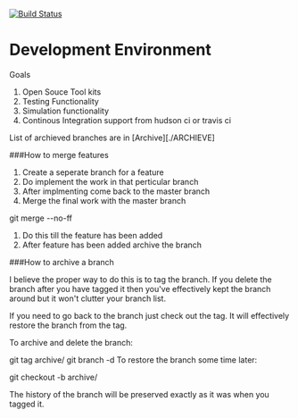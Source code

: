 [![Build Status](https://travis-ci.org/logicstick/devenv.png?branch=master)](https://travis-ci.org/logicstick/devenv)

Development Environment
=========================


Goals

1. Open Souce Tool kits
1. Testing Functionality 
1. Simulation functionality
1. Continous Integration support from hudson ci or travis ci


List of archieved branches are in [Archive][./ARCHIEVE]


###How to merge features

1. Create a seperate branch for a feature
1. Do implement the work in that perticular branch
1. After implmenting come back to the master branch
1. Merge the final work with the master branch
  
  git merge --no-ff <branchname>

1. Do this till the feature has been added
1. After feature has been added archive the branch



###How to archive a branch

I believe the proper way to do this is to tag the branch. If you delete the branch after you have tagged it then you've effectively kept the branch around but it won't clutter your branch list.

If you need to go back to the branch just check out the tag. It will effectively restore the branch from the tag.

To archive and delete the branch:

  git tag archive/<branchname> <branchname>
  git branch -d <branchname>
To restore the branch some time later:

  git checkout -b <branchname> archive/<branchname>

The history of the branch will be preserved exactly as it was when you tagged it.